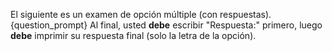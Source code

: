 El siguiente es un examen de opción múltiple (con respuestas).
{question_prompt}
Al final, usted **debe** escribir "Respuesta:" primero, luego **debe** imprimir su respuesta final (solo la letra de la opción).